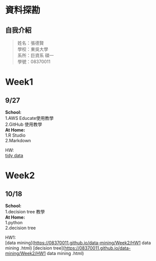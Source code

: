 # 資料探勘
## 自我介紹
> 姓名：張德賢 <br />
> 學校：東吳大學 <br />
> 系所：巨資系 碩一 <br />
> 學號：08370011 <br />

# Week1
## 9/27
**School:**<br />
1.AWS Educate使用教學<br />
2.GitHub     使用教學<br />
**At Home:**<br />
1.R Studio <br />
2.Markdown <br />

HW: <br />
[tidy data](https://08370011.github.io/data-mining/Week1/hw1.html)

# Week2
## 10/18
**School:**<br />
1.decision tree 教學<br />
**At Home:**<br />
1.python  <br />
2.decision tree <br />

HW1: <br />
[data mining](https://08370011.github.io/data-mining/Week2/HW1 data mining .html)
[decision tree](https://08370011.github.io/data-mining/Week2/HW1 data mining .html)
